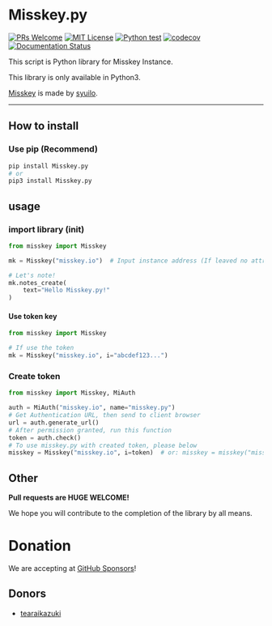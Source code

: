 # Misskey.py

[![PRs Welcome](https://img.shields.io/badge/PRs-welcome-brightgreen.svg?style=flat-square)](http://makeapullrequest.com)
[![MIT License](https://img.shields.io/badge/license-MIT-blue.svg?style=flat)](LICENSE)
[![Python test](https://github.com/YuzuRyo61/Misskey.py/actions/workflows/test.yml/badge.svg)](https://github.com/YuzuRyo61/Misskey.py/actions/workflows/test.yml)
[![codecov](https://codecov.io/gh/YuzuRyo61/Misskey.py/branch/main/graph/badge.svg?token=97A1HJHUMW)](https://codecov.io/gh/YuzuRyo61/Misskey.py)
[![Documentation Status](https://readthedocs.org/projects/misskeypy/badge/?version=latest)](https://misskeypy.readthedocs.io/ja/latest/?badge=latest)

This script is Python library for Misskey Instance.

This library is only available in Python3.

[Misskey](https://github.com/misskey-dev/misskey) is made by [syuilo](https://github.com/syuilo).

---

## How to install

### Use pip (Recommend)

```bash
pip install Misskey.py
# or
pip3 install Misskey.py
```

## usage

### import library (init)

```python
from misskey import Misskey

mk = Misskey("misskey.io")  # Input instance address (If leaved no attribute, it sets "misskey.io")

# Let's note!
mk.notes_create(
    text="Hello Misskey.py!"
)
```

#### Use token key

```python
from misskey import Misskey

# If use the token
mk = Misskey("misskey.io", i="abcdef123...")
```

### Create token

```python
from misskey import Misskey, MiAuth

auth = MiAuth("misskey.io", name="misskey.py")
# Get Authentication URL, then send to client browser
url = auth.generate_url()
# After permission granted, run this function
token = auth.check()
# To use misskey.py with created token, please below
misskey = Misskey("misskey.io", i=token)  # or: misskey = misskey("misskey.io", i=auth.token)
```

## Other

**Pull requests are HUGE WELCOME!**

We hope you will contribute to the completion of the library by all means.

# Donation

We are accepting at [GitHub Sponsors](https://github.com/sponsors/YuzuRyo61)!

## Donors

- [tearaikazuki](https://github.com/tearaikazuki)
